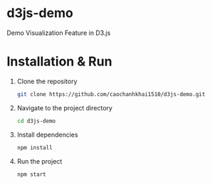 # d3js-demo
Demo Visualization Feature in D3.js

# Installation & Run
1. Clone the repository
   ```sh
   git clone https://github.com/caochanhkhai1510/d3js-demo.git
   ```
2. Navigate to the project directory
   ```sh 
   cd d3js-demo
   ```
3. Install dependencies 
   ```sh 
   npm install
   ```
4. Run the project
   ```sh 
   npm start
   ```